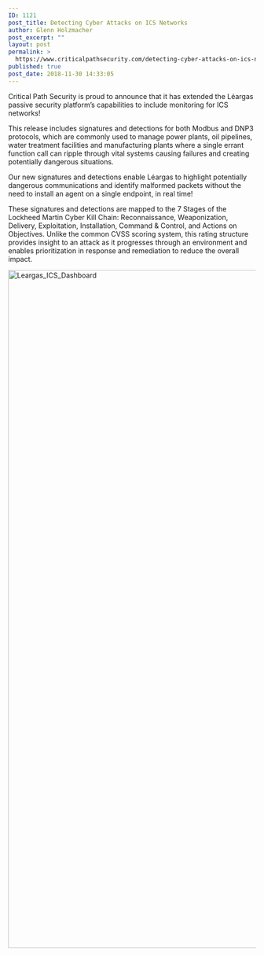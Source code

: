 ```yaml
---
ID: 1121
post_title: Detecting Cyber Attacks on ICS Networks
author: Glenn Holzmacher
post_excerpt: ""
layout: post
permalink: >
  https://www.criticalpathsecurity.com/detecting-cyber-attacks-on-ics-networks/
published: true
post_date: 2018-11-30 14:33:05
---
```

Critical Path Security is proud to announce that it has extended the Léargas passive security platform’s capabilities to include monitoring for ICS networks!

This release includes signatures and detections for both Modbus and DNP3 protocols, which are commonly used to manage power plants, oil pipelines, water treatment facilities and manufacturing plants where a single errant function call can ripple through vital systems causing failures and creating potentially dangerous situations.

Our new signatures and detections enable Léargas to highlight potentially dangerous communications and identify malformed packets without the need to install an agent on a single endpoint, in real time!

These signatures and detections are mapped to the 7 Stages of the Lockheed Martin Cyber Kill Chain: Reconnaissance, Weaponization, Delivery, Exploitation, Installation, Command &amp; Control, and Actions on Objectives. Unlike the common CVSS scoring system, this rating structure provides insight to an attack as it progresses through an environment and enables prioritization in response and remediation to reduce the overall impact.

<img title="Leargas_ICS_Dashboard" src="https://www.criticalpathsecurity.com/wp-content/uploads/2018/11/Leargas_ICS_Dashboard.png" alt="Leargas_ICS_Dashboard" width="1902" height="1380" />